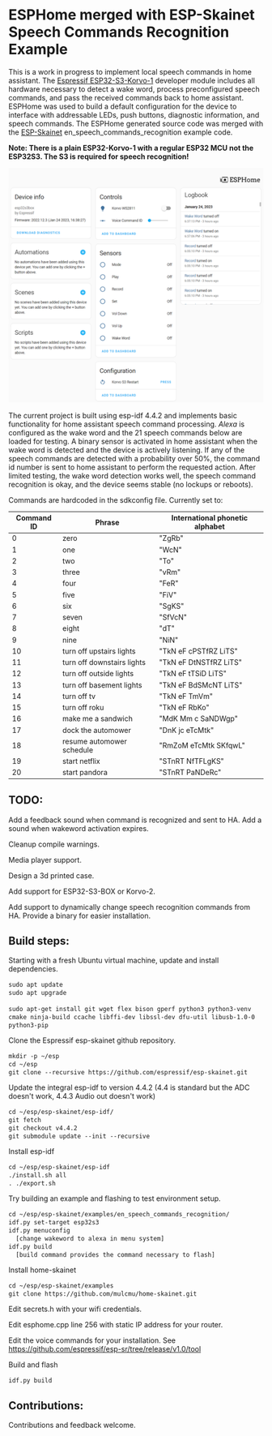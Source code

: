 # ESPHome merged with ESP-Skainet Speech Commands Recognition Example

This is a work in progress to implement local speech commands in home assistant.  The [Espressif ESP32-S3-Korvo-1](https://github.com/espressif/esp-skainet/blob/master/docs/en/hw-reference/esp32s3/user-guide-korvo-1.md) developer module includes all hardware necessary to detect a wake word, process preconfigured speech commands, and pass the received commands back to home assistant.  ESPHome was used to build a default configuration for the device to interface with addressable LEDs, push buttons, diagnostic information, and speech commands.   The ESPHome generated source code was merged with the [ESP-Skainet](https://github.com/espressif/esp-skainet/) en_speech_commands_recognition example code.

**Note: There is a plain ESP32-Korvo-1 with a regular ESP32 MCU not the ESP32S3.  The S3 is required for speech recognition!**

![](esphome.png)

The current project is built using esp-idf 4.4.2 and implements basic functionality for home assistant speech command  processing.  *Alexa* is configured as the wake word and the 21 speech commands below are loaded for testing.  A binary sensor is activated in home assistant when the wake word is detected and the device is actively listening.  If any of the speech commands are detected with a probability over 50%, the command id number is sent to home assistant to perform the requested action.  After limited testing, the wake word detection works well, the speech command recognition is okay, and the device seems stable (no lockups or reboots).  

Commands are hardcoded in the  sdkconfig file.  Currently set to:

| Command ID | Phrase                      | International phonetic alphabet |
| ---------- | --------------------------- | ------------------------------- |
| 0          | zero                        | "ZgRb"                          |
| 1          | one                         | "WcN"                           |
| 2          | two                         | "To"                            |
| 3          | three                       | "vRm"                           |
| 4          | four                        | "FeR"                           |
| 5          | five                        | "FiV"                           |
| 6          | six                         | "SgKS"                          |
| 7          | seven                       | "SfVcN"                         |
| 8          | eight                       | "dT"                            |
| 9          | nine                        | "NiN"                           |
| 10         | turn off  upstairs lights   | "TkN eF  cPSTfRZ LiTS"          |
| 11         | turn off  downstairs lights | "TkN eF  DtNSTfRZ LiTS"         |
| 12         | turn off  outside lights    | "TkN eF  tTSiD LiTS"            |
| 13         | turn off  basement lights   | "TkN eF  BdSMcNT LiTS"          |
| 14         | turn off tv                 | "TkN eF  TmVm"                  |
| 15         | turn off roku               | "TkN eF  RbKo"                  |
| 16         | make me a  sandwich         | "MdK Mm  c SaNDWgp"             |
| 17         | dock the  automower         | "DnK jc  eTcMtk"                |
| 18         | resume  automower schedule  | "RmZoM  eTcMtk SKfqwL"          |
| 19         | start netflix               | "STnRT  NfTFLgKS"               |
| 20         | start pandora               | "STnRT  PaNDeRc"                |

## TODO:

Add a feedback sound when command is recognized and sent to HA.  Add a sound when wakeword activation expires. 

Cleanup compile warnings.

Media player support.

Design a 3d printed case.

Add support for ESP32-S3-BOX or Korvo-2.

Add support to dynamically change speech recognition commands from HA.  Provide a binary for easier installation.

## Build steps:

Starting with a fresh Ubuntu virtual machine, update and install dependencies.

```
sudo apt update
sudo apt upgrade

sudo apt-get install git wget flex bison gperf python3 python3-venv cmake ninja-build ccache libffi-dev libssl-dev dfu-util libusb-1.0-0 python3-pip
```

Clone the Espressif esp-skainet github repository.

```
mkdir -p ~/esp
cd ~/esp
git clone --recursive https://github.com/espressif/esp-skainet.git
```

Update the integral esp-idf to version 4.4.2 (4.4 is standard but the ADC doesn't work, 4.4.3 Audio out doesn't work)

```
cd ~/esp/esp-skainet/esp-idf/
git fetch
git checkout v4.4.2
git submodule update --init --recursive
```

Install esp-idf

```
cd ~/esp/esp-skainet/esp-idf
./install.sh all
. ./export.sh
```

Try building an example and flashing to test environment setup.

```
cd ~/esp/esp-skainet/examples/en_speech_commands_recognition/
idf.py set-target esp32s3
idf.py menuconfig
  [change wakeword to alexa in menu system]
idf.py build
  [build command provides the command necessary to flash]
```

Install home-skainet

```
cd ~/esp/esp-skainet/examples
git clone https://github.com/mulcmu/home-skainet.git
```

Edit secrets.h with your wifi credentials.

Edit esphome.cpp line 256 with static IP address for your router.

Edit the voice commands for your installation.  See https://github.com/espressif/esp-sr/tree/release/v1.0/tool

Build and flash

```
idf.py build
```

## Contributions:

Contributions and feedback welcome.
